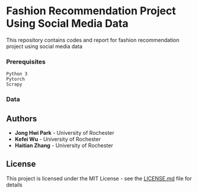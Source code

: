 # Fashion Recommendation Project Using Social Media Data

This repository contains codes and report for fashion recommendation project using social media data  

### Prerequisites


```
Python 3
Pytorch
Scrapy
```
### Data



## Authors

* **Jong Hwi Park** - University of Rochester
* **Kefei Wu** - University of Rochester
* **Haitian Zhang** - University of Rochester


## License

This project is licensed under the MIT License - see the [LICENSE.md](LICENSE.md) file for details


